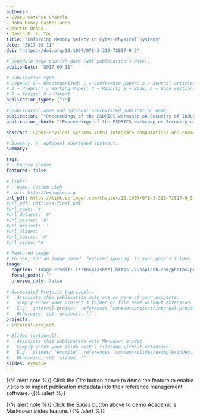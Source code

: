 ```yaml
---
authors:
- Eyasu Getahun Chekole
- John Henry Castellanos
- Martin Ochoa 
- David K. Y. Yau
title: "Enforcing Memory Safety in Cyber-Physical Systems"
date: "2017-09-11"
doi: "https://doi.org/10.1007/978-3-319-72817-9_9"

# Schedule page publish date (NOT publication's date).
publishDate: "2017-09-11"

# Publication type.
# Legend: 0 = Uncategorized; 1 = Conference paper; 2 = Journal article;
# 3 = Preprint / Working Paper; 4 = Report; 5 = Book; 6 = Book section;
# 7 = Thesis; 8 = Patent
publication_types: ["1"]

# Publication name and optional abbreviated publication name.
publication: "*Proceedings of the ESORICS workshop on Security of Industrial Control Systems and Cyber-Physical Systems (CyberICPS), Springer*"
publication_short: "*Proceedings of the ESORICS workshop on Security of Industrial Control Systems and Cyber-Physical Systems (CyberICPS), Springer*"

abstract: Cyber-Physical Systems (CPS) integrate computations and communications with physical processes and are being widely adopted in various application areas. However, the increasing prevalence of cyber attacks targeting them poses a growing security concern. In particular, attacks exploiting memory-safety vulnerabilities constitute a major attack vector against CPS, because embedded systems often rely on unsafe but fast programming languages to meet their hard time constraints. A wide range of countermeasures has been developed to provide protection against these attacks. However, the most reliable countermeasures incur in high runtime overheads. In this work, we explore the applicability of strong countermeasures against memory-safety attacks in the context of realistic Industrial Control Systems (ICS). To this end, we design an experimental setup, based on a secure water treatment plant (SWaT) to empirically measure the memory safety overhead (MSO) caused by memory-safe compilation of the Programmable Logic Controller (PLC). We then quantify the tolerability of this overhead in terms of the expected real-time constraints of SWaT. Our results show high effectiveness of the security measure in detecting memory-safety violations and a MSO (197.86µs per scan-cycle) that is also tolerable for the SWaT simulation. We also discuss how different parameters impact the execution time of PLCs and the resulting absolute MSO.

# Summary. An optional shortened abstract.
summary: 

tags:
# - Source Themes
featured: false

# links:
# - name: Custom Link
#  url: http://example.org
url_pdf: https://link.springer.com/chapter/10.1007/978-3-319-72817-9_9
#url_pdf: pdf/icss-final.pdf
#url_code: '#'
#url_dataset: '#'
#url_poster: '#'
#url_project: ''
#url_slides: ''
#url_source: '#'
#url_video: '#'

# Featured image
# To use, add an image named `featured.jpg/png` to your page's folder. 
image:
  caption: 'Image credit: [**Unsplash**](https://unsplash.com/photos/pLCdAaMFLTE)'
  focal_point: ""
  preview_only: false

# Associated Projects (optional).
#   Associate this publication with one or more of your projects.
#   Simply enter your project's folder or file name without extension.
#   E.g. `internal-project` references `content/project/internal-project/index.md`.
#   Otherwise, set `projects: []`.
projects:
- internal-project

# Slides (optional).
#   Associate this publication with Markdown slides.
#   Simply enter your slide deck's filename without extension.
#   E.g. `slides: "example"` references `content/slides/example/index.md`.
#   Otherwise, set `slides: ""`.
slides: example
---
```


{{% alert note %}}
Click the *Cite* button above to demo the feature to enable visitors to import publication metadata into their reference management software.
{{% /alert %}}

{{% alert note %}}
Click the *Slides* button above to demo Academic's Markdown slides feature.
{{% /alert %}}

